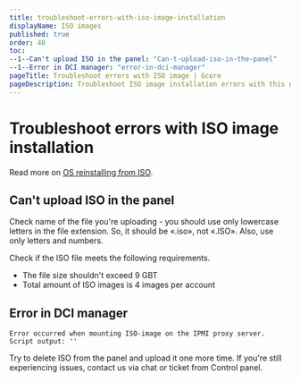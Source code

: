 ```yaml
---
title: troubleshoot-errors-with-iso-image-installation
displayName: ISO images
published: true
order: 40
toc:
--1--Can't upload ISO in the panel: "Can-t-upload-iso-in-the-panel"
--1--Error in DCI manager: "error-in-dci-manager"
pageTitle: Troubleshoot errors with ISO image | Gcore
pageDescription: Troubleshoot ISO image installation errors with this guide.
---
```

# Troubleshoot errors with ISO image installation

Read more on <a href="https://gcore.com/docs/hosting/dedicated-servers/manage/operating-system/install-a-linux-os-from-your-iso-image" target="_blank">OS reinstalling from ISO</a>.

## Can't upload ISO in the panel

Check name of the file you're uploading - you should use only lowercase letters in the file extension. So, it should be «.iso», not «.ISO». Also, use only letters and numbers.

Check if the ISO file meets the following requirements.
- The file size shouldn't exceed 9 GBT
- Total amount of ISO images is 4 images per account

## Error in DCI manager

```
Error occurred when mounting ISO-image on the IPMI proxy server. Script output: ''
```

Try to delete ISO from the panel and upload it one more time. If you're still experiencing issues, contact us via chat or ticket from Control panel.